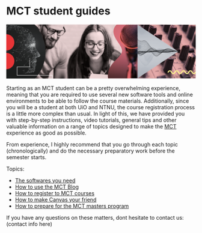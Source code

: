 # MCT student guides

![mct-banner](assets/img/mct-banner.png)

Starting as an MCT student can be a pretty overwhelming experience, meaning that you are required to use several new software tools and online environments to be able to follow the course materials. Additionally, since you will be a student at both UiO and NTNU, the course registration process is a little more complex than usual. In light of this, we have provided you with step-by-step instructions, video tutorials, general tips and other valuable information on a range of topics designed to make the [MCT](https://www.uio.no/english/studies/programmes/mct-master/) experience as good as possible.

From experience, I highly recommend that you go through each topic (chronologically) and do the necessary preparatory work before the semester starts.

Topics:
* [The softwares you need](https://github.com/MCT-master/Guides/wiki/The-softwares-you-need)
* [How to use the MCT Blog](https://github.com/MCT-master/Guides/wiki/How-to-use-the-MCT-Blog)
* [How to register to MCT courses](https://github.com/MCT-master/Guides/wiki/How-to-register-to-MCT-courses)
* [How to make Canvas your friend](https://github.com/MCT-master/Guides/wiki/Setting-up-Canvas)
* [How to prepare for the MCT masters program](https://github.com/MCT-master/Guides/wiki/How-to-prepare-for-the-MCT-masters-program)

If you have any questions on these matters, dont hesitate to contact us:
(contact info here)
